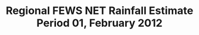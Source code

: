 ---
title: Regional FEWS NET Rainfall Estimate Period 01, February 2012
categories: 
    - data
geography: regional
partner: fews
cat: remote
year: 2012
layer: fews-net.sahel-fewsnet-rfe-period12021,devseed.sahel-africa-borders-land  
api:
embed:
source: <a href="http://fews.net">FEWS NET</a>  
license: Public Domain
updated: 3/28/12
description: This layer depicts the dekadal (10-day) rainfall estimate (RFE) based on RFE 2.0 algorithm and interpolation method produced by National Oceanic and Atmospheric Administration's (NOAA) Climate Prediction Center. Daily rainfall estimates are summed to produce dekadal totals. Additional information about RFE 2.0 can be found on the [African Rainfall Estimates data page](http://www.cpc.ncep.noaa.gov/products/fews/rfe.shtml). 
downloads:
    - type: geotiff
      link: http://dl.dropbox.com/u/72717685/fewsnet-rfe-period12021.zip
---